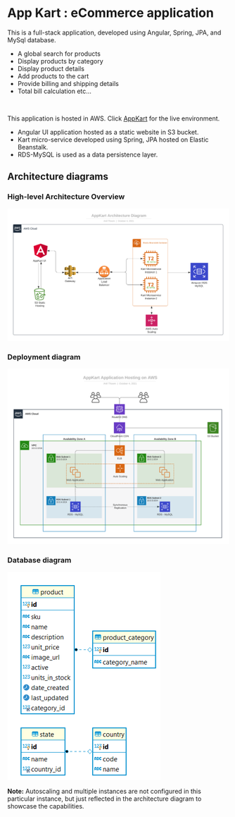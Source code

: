 # App Kart : eCommerce application
This is a full-stack application, developed using Angular, Spring, JPA, and MySql database.
- A global search for products
- Display products by category
- Display product details
- Add products to the cart
- Provide billing and shipping details
- Total bill calculation etc…
<br/>

This application is hosted in AWS. Click [AppKart](http://shrikart.s3-website.ap-south-1.amazonaws.com) for the live environment.
- Angular UI application hosted as a static website in S3 bucket.
- Kart micro-service developed using Spring, JPA hosted on Elastic Beanstalk.
- RDS-MySQL is used as a data persistence layer.
  <br/>

## Architecture diagrams
### High-level Architecture Overview
![](ArchitectureDiagram.png)
### Deployment diagram
![](DeploymentDiagram.png)
### Database diagram
![](AppKart-ERD.png)
<br/>

**Note:** Autoscaling and multiple instances are not configured in this particular instance, but just reflected in the architecture diagram to showcase the capabilities.   